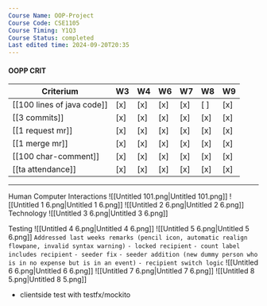 ```yaml
---
Course Name: OOP-Project
Course Code: CSE1105
Course Timing: Y1Q3
Course Status: completed
Last edited time: 2024-09-20T20:35
---
```

#### OOPP CRIT
|Criterium|W3|W4|W6|W7|W8|W9|
|---|---|---|---|---|---|---|
|[[100 lines of java code]]|[x]|[x]|[x]|[x]|[ ]|[x]|
|[[3 commits]]|[x]|[x]|[x]|[x]|[x]|[x]|
|[[1 request mr]]|[x]|[x]|[x]|[x]|[x]|[x]|
|[[1 merge mr]]|[x]|[x]|[x]|[x]|[x]|[x]|
|[[100 char-comment]]|[x]|[x]|[x]|[x]|[x]|[x]|
|[[ta attendance]]|[x]|[x]|[x]|[x]|[x]|[x]|
  
  
  
---
Human Computer Interactions
![[Untitled 101.png|Untitled 101.png]]
![[Untitled 1 6.png|Untitled 1 6.png]]
![[Untitled 2 6.png|Untitled 2 6.png]]
Technology
![[Untitled 3 6.png|Untitled 3 6.png]]
  
Testing
![[Untitled 4 6.png|Untitled 4 6.png]]
![[Untitled 5 6.png|Untitled 5 6.png]]
`Addressed last weeks remarks (pencil icon, automatic realign flowpane, invalid syntax warning)`
`- locked recipient`
`- count label includes recipient`
`- seeder fix`
`- seeder addition (new dummy person who is in no expense but is in an event)`
`- recipient switch logic`
![[Untitled 6 6.png|Untitled 6 6.png]]
![[Untitled 7 6.png|Untitled 7 6.png]]
![[Untitled 8 5.png|Untitled 8 5.png]]
- clientside test with testfx/mockito